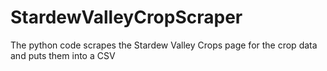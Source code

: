 # StardewValleyCropScraper
The python code scrapes the Stardew Valley Crops page for the crop data and puts them into a CSV
